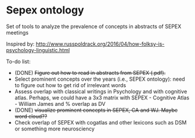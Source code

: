 # Sepex ontology
Set of tools to analyze the prevalence of concepts in abstracts of SEPEX meetings

Inspired by: http://www.russpoldrack.org/2016/04/how-folksy-is-psychology-linguistic.html

To-do list:

- (DONE) ~~Figure out how to read in abstracts from SEPEX (.pdf).~~
- Select prominent concepts over the years (i.e., SEPEX ontology): need to figure out how to get rid of irrelevant words
- Assess overlap with classical writings in Psychology and with cognitive atlas. 
Perhaps, we could have a 3x3  matrix with SEPEX - Cognitive Atlas - William James and % overlap as DV
- (DONE) ~~visualize prominent concepts in SEPEX, CA and WJ. Maybe word cloud??~~
- Check overlap of SEPEX with cogatlas and other lexicons such as DSM or something more neurosciency
